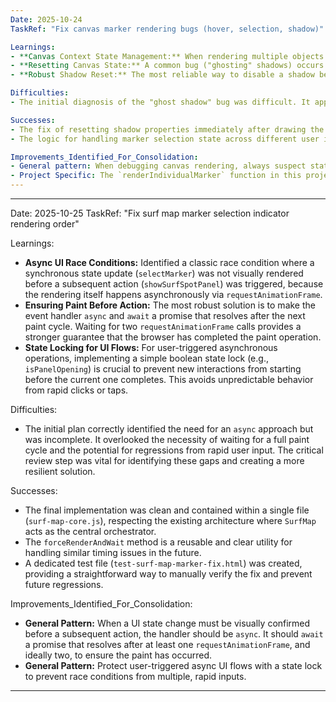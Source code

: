 ```yaml
---
Date: 2025-10-24
TaskRef: "Fix canvas marker rendering bugs (hover, selection, shadow)"

Learnings:
- **Canvas Context State Management:** When rendering multiple objects in a loop on an HTML canvas, `ctx.save()` and `ctx.restore()` are critical for isolating transformations (translate, scale). However, they can also unintentionally persist state like shadows across iterations if not managed carefully.
- **Resetting Canvas State:** A common bug ("ghosting" shadows) occurs when shadow properties (`shadowBlur`, `shadowColor`) are not explicitly reset after an object that uses them is drawn. The `ctx.restore()` call might revert the context to a state that *still has the shadow enabled* from a previous frame or a higher-level save, causing subsequent objects in the same render loop to incorrectly inherit the shadow.
- **Robust Shadow Reset:** The most reliable way to disable a shadow before drawing subsequent objects (like hover rings) is to reset all shadow properties explicitly (e.g., `ctx.shadowColor = 'transparent'; ctx.shadowBlur = 0; ctx.shadowOffsetX = 0; ctx.shadowOffsetY = 0;`). Simply setting `shadowBlur = 0` is not always sufficient. This should be done *after* drawing the shadowed object and *before* drawing any non-shadowed objects within the same `save`/`restore` block.

Difficulties:
- The initial diagnosis of the "ghost shadow" bug was difficult. It appeared intermittent because it depended on the state of the canvas context from the *previous* render cycle. The fix was not just to reset the shadow at the end of the function, but to reset it at the correct point *within* the rendering logic for a single marker.

Successes:
- The fix of resetting shadow properties immediately after drawing the main marker circle and before drawing the hover/selection rings was effective in solving both the "ghost shadow" bug and preventing the rings themselves from having an unwanted shadow.
- The logic for handling marker selection state across different user interactions (direct tap, search result click, panel close) is now consistent. The key was ensuring `selectMarker()` is called immediately and that closing the panel does not call `deselectAllMarkers()`.

Improvements_Identified_For_Consolidation:
- General pattern: When debugging canvas rendering, always suspect state pollution. Explicitly reset properties (`shadow`, `globalAlpha`, etc.) within a render loop rather than relying solely on `save()`/`restore()` to manage state between drawn objects.
- Project Specific: The `renderIndividualMarker` function in this project is a good example of complex, stateful canvas drawing that requires careful ordering of operations and state resets.
---
```

---
Date: 2025-10-25
TaskRef: "Fix surf map marker selection indicator rendering order"

Learnings:
- **Async UI Race Conditions:** Identified a classic race condition where a synchronous state update (`selectMarker`) was not visually rendered before a subsequent action (`showSurfSpotPanel`) was triggered, because the rendering itself happens asynchronously via `requestAnimationFrame`.
- **Ensuring Paint Before Action:** The most robust solution is to make the event handler `async` and `await` a promise that resolves after the next paint cycle. Waiting for two `requestAnimationFrame` calls provides a stronger guarantee that the browser has completed the paint operation.
- **State Locking for UI Flows:** For user-triggered asynchronous operations, implementing a simple boolean state lock (e.g., `isPanelOpening`) is crucial to prevent new interactions from starting before the current one completes. This avoids unpredictable behavior from rapid clicks or taps.

Difficulties:
- The initial plan correctly identified the need for an `async` approach but was incomplete. It overlooked the necessity of waiting for a full paint cycle and the potential for regressions from rapid user input. The critical review step was vital for identifying these gaps and creating a more resilient solution.

Successes:
- The final implementation was clean and contained within a single file (`surf-map-core.js`), respecting the existing architecture where `SurfMap` acts as the central orchestrator.
- The `forceRenderAndWait` method is a reusable and clear utility for handling similar timing issues in the future.
- A dedicated test file (`test-surf-map-marker-fix.html`) was created, providing a straightforward way to manually verify the fix and prevent future regressions.

Improvements_Identified_For_Consolidation:
- **General Pattern:** When a UI state change must be visually confirmed before a subsequent action, the handler should be `async`. It should `await` a promise that resolves after at least one `requestAnimationFrame`, and ideally two, to ensure the paint has occurred.
- **General Pattern:** Protect user-triggered async UI flows with a state lock to prevent race conditions from multiple, rapid inputs.
---
